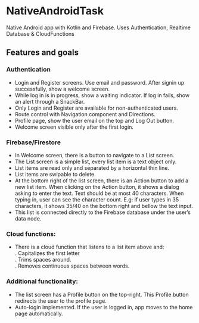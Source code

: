 # NativeAndroidTask
 Native Android app with Kotlin and Firebase. Uses Authentication, Realtime Database & CloudFunctions
 
 ## Features and goals
 
 ### Authentication  
- Login and Register screens. Use email and password. After signin up successfully, show a welcome screen.   
- While log in is in progress, show a waiting indicator. If log in fails, show an alert through a SnackBar.   
- Only Login and Register are available for non-authenticated users.   
- Route control with Navigation component and Directions.  
- Profile page, show the user email on the top and Log Out button.   
- Welcome screen visible only after the first login.  

### Firebase/Firestore   
- In Welcome screen, there is a button to navigate to a List screen.  
- The List screen is a simple list, every list item is a text object only.   
- List items are read only and separated by a horizontal thin line.  
- List items are swipable to delete.  
- At the bottom right of the list screen, there is an Action button to add a new list item. When clicking on the Action button, it shows a dialog asking to enter the text. Text should be at most 40 characters. When typing in, user can see the character count. E.g: if user types in 35 characters, it shows 35/40 on the bottom right and bellow the text input.   
- This list is connected directly to the Firebase database under the user’s data node.   

### Cloud functions: 
- There is a cloud function that listens to a list item above and:  
 . Capitalizes the first letter  
 . Trims spaces around.  
 . Removes continuous spaces between words.  
 
### Additional functionality: 
- The list screen has a Profile button on the top-right. This Profile button redirects the user to the profile page.   
- Auto-login implemented. If the user is logged in, app moves to the home page automatically.
